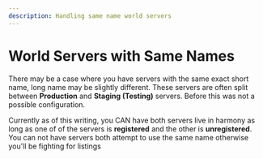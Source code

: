 ```yaml
---
description: Handling same name world servers
---
```


# World Servers with Same Names

There may be a case where you have servers with the same exact short name, long name may be slightly different. These servers are often split between **Production** and **Staging \(Testing\)** servers. Before this was not a possible configuration.

Currently as of this writing, you CAN have both servers live in harmony as long as one of of the servers is **registered** and the other is **unregistered**. You can not have servers both attempt to use the same name otherwise you'll be fighting for listings

